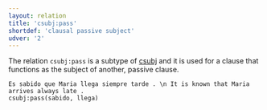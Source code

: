 ```yaml
---
layout: relation
title: 'csubj:pass'
shortdef: 'clausal passive subject'
udver: '2'
---
```


The relation `csubj:pass` is a subtype of [csubj]() and it is used for a clause that functions
as the subject of another, passive clause.


~~~ sdparse
Es sabido que Maria llega siempre tarde . \n It is known that Maria arrives always late .
csubj:pass(sabido, llega)
~~~
<!-- Interlanguage links updated Ne 5. května 2024, 18:21:03 CEST -->
